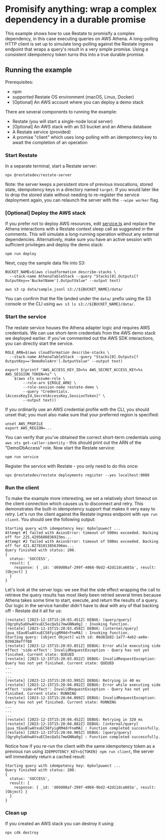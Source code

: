 # Promisify anything: wrap a complex dependency in a durable promise

This example shows how to use Restate to promisify a complex dependency, in this case executing queries on AWS Athena.
A long-polling HTTP client is set up to simulate long-polling against the Restate ingress endpoint that wraps a query's
result in a very simple promise. Using a consistent idempotency token turns this into a true durable promise.

## Running the example

Prerequisites:

- npm
- supported Restate OS environment (macOS, Linux, Docker)
- [Optional] An AWS account where you can deploy a demo stack

There are several components to running the example:

- Restate (you will start a single-node local server)
- [Optional] An AWS stack with an S3 bucket and an Athena database
- A Restate service (provided)
- A promise "client" which uses long-polling with an idempotency key to await the completion of an operation

### Start Restate

In a separate terminal, start a Restate server:

```shell
npx @restatedev/restate-server
```

Note: the server keeps a persistent store of previous invocations, stored state, idempotency keys in a directory named
`target`. If you would later like to drop the stored state without needing to re-register the service deployment again,
you can relaunch the server with the `--wipe worker` flag.  

### [Optional] Deploy the AWS stack

If you prefer not to deploy AWS resources, edit [service.ts](src/service.ts) and replace the Athena interactions with a
Restate context sleep call as suggested in the comments. This will simulate a long-running operation without any
external dependencies. Alternatively, make sure you have an active session with sufficient privileges and deploy the
demo stack:

```shell
npm run deploy
```

Next, copy the sample data file into S3:

```shell
BUCKET_NAME=$(aws cloudformation describe-stacks \
  --stack-name AthenaTableStack --query "Stacks[0].Outputs[?OutputKey=='BucketName'].OutputValue" --output text)

aws s3 cp data/sample.jsonl s3://${BUCKET_NAME}/data/
```

You can confirm that the file landed under the `data/` prefix using the S3 console or the CLI using
`aws s3 ls s3://${BUCKET_NAME}/data/`.

### Start the service

The restate service houses the Athena adapter logic and requires AWS credentials. We can use short-term credentials from
the AWS demo stack we deployed earlier. If you've commented out the AWS SDK interactions, you can directly start the
service.

```shell
ROLE_ARN=$(aws cloudformation describe-stacks \
  --stack-name AthenaTableStack --query "Stacks[0].Outputs[?OutputKey=='DemoRoleArn'].OutputValue" --output text)

export $(printf "AWS_ACCESS_KEY_ID=%s AWS_SECRET_ACCESS_KEY=%s AWS_SESSION_TOKEN=%s" \
    $(aws sts assume-role \
        --role-arn ${ROLE_ARN} \
        --role-session-name restate-demo \
        --query "Credentials.[AccessKeyId,SecretAccessKey,SessionToken]" \
        --output text))
```

If you ordinarily use an AWS credential profile with the CLI, you should unset that; you must also make sure that your
preferred region is specified:

```shell
unset AWS_PROFILE
export AWS_REGION=...
```

You can verify that you've obtained the correct short-term credentials using `aws sts get-caller-identity` - this should
print out the ARN of the "DemoDbAccess" role. Now start the Restate service:

```shell
npm run service
```

Register the service with Restate - you only need to do this once:

```shell
npx @restatedev/restate deployments register --yes localhost:9080
```

### Run the client

To make the example more interesting, we set a relatively short timeout on the client connection which causes us to
disconnect and retry. This demonstrates the built-in idempotency support that makes it very easy to retry. Let's run the
client against the Restate ingress endpoint with `npm run client`. You should see the following output:

```
Starting query with idempotency key: 6pbxlpuwect ...
Attempt #1 failed with AxiosError: timeout of 500ms exceeded. Backing off for 225.4295680836923ms...
Attempt #2 failed with AxiosError: timeout of 500ms exceeded. Backing off for 421.82781013856396ms...
Query finished with status: 200.
{
  status: 'SUCCESS',
  result: {
    response: { _id: 'd69d08af-299f-4068-9bd2-42d11dca603a', result: [Object] }
  }
}
```

Let's look at the server logs: we see that the side effect wrapping the call to retrieve the query results has most
likely been retried several times because Athena takes some time to start, execute, and return the results of a query.
Our logic in the service handler didn't have to deal with any of that backing off - Restate did it all for us:

```
[restate] [2023-12-15T15:20:03.451Z] DEBUG: [query/query] [Ogrphy5abhwAYxuEC5ecQa5i7mwGNNa0g] : Invoking function.
[restate] [2023-12-15T15:20:03.458Z] DEBUG: [internal/query] [pua_tEavBlwAYxuEC58fyigRM4drFneMA] : Invoking function.
Starting query: [object Object] with id: 06d81b82-1a77-4eb2-ae0e-039828efff08
[restate] [2023-12-15T15:20:03.851Z] DEBUG: Error while executing side effect 'side-effect': InvalidRequestException - Query has not yet finished. Current state: QUEUED
[restate] [2023-12-15T15:20:03.852Z] DEBUG: InvalidRequestException: Query has not yet finished. Current state: QUEUED
...
...
...
[restate] [2023-12-15T15:20:03.995Z] DEBUG: Retrying in 40 ms
[restate] [2023-12-15T15:20:04.092Z] DEBUG: Error while executing side effect 'side-effect': InvalidRequestException - Query has not yet finished. Current state: RUNNING
[restate] [2023-12-15T15:20:04.099Z] DEBUG: InvalidRequestException: Query has not yet finished. Current state: RUNNING
...
...
...
[restate] [2023-12-15T15:20:04.452Z] DEBUG: Retrying in 320 ms
[restate] [2023-12-15T15:20:04.882Z] DEBUG: [internal/query] [pua_tEavBlwAYxuEC58fyigRM4drFneMA] : Function completed successfully.
[restate] [2023-12-15T15:20:04.905Z] DEBUG: [query/query] [Ogrphy5abhwAYxuEC5ecQa5i7mwGNNa0g] : Function completed successfully.
```

Notice how if you re-run the client with the same idempotency token as a previous run using `IDEMPOTENCY_KEY=${TOKEN} npm run client`,
the server will immediately return a cached result:

```
Starting query with idempotency key: 6pbxlpuwect ...
Query finished with status: 200.
{
  status: 'SUCCESS',
  result: {
    response: { _id: 'd69d08af-299f-4068-9bd2-42d11dca603a', result: [Object] }
  }
}
```

### Clean up

If you created an AWS stack you can destroy it using:

```shell
npx cdk destroy
```
